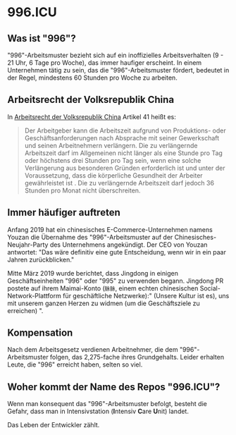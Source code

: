 996.ICU
===

## Was ist "996"?
"996"-Arbeitsmuster bezieht sich auf ein inoffizielles Arbeitsverhalten (9 - 21 Uhr, 6 Tage pro Woche), das immer haufiger erscheint.
In einem Unternehmen tätig zu sein, das die "996"-Arbeitsmuster fördert, bedeutet in der Regel, mindestens 60 Stunden pro Woche zu arbeiten.

## Arbeitsrecht der Volksrepublik China
In [Arbeitsrecht der Volksrepublik China](http://www.china.org.cn/living_in_china/abc/2009-07/15/content_18140508.htm) Artikel 41 heißt es:

> Der Arbeitgeber kann die Arbeitszeit aufgrund von Produktions- oder Geschäftsanforderungen nach Absprache mit seiner Gewerkschaft und seinen Arbeitnehmern verlängern. Die zu verlängernde Arbeitszeit darf im Allgemeinen nicht länger als eine Stunde pro Tag oder höchstens drei Stunden pro Tag sein, wenn eine solche Verlängerung aus besonderen Gründen erforderlich ist und unter der Voraussetzung, dass die körperliche Gesundheit der Arbeiter gewährleistet ist . Die zu verlängernde Arbeitszeit darf jedoch 36 Stunden pro Monat nicht überschreiten.

## Immer häufiger auftreten

Anfang 2019 hat ein chinesisches E-Commerce-Unternehmen namens Youzan die Übernahme des "996"-Arbeitsmuster auf der Chinesisches-Neujahr-Party des Unternehmens angekündigt. Der CEO von Youzan antwortet: "Das wäre definitiv eine gute Entscheidung, wenn wir in ein paar Jahren zurückblicken."

Mitte März 2019 wurde berichtet, dass Jingdong in einigen Geschäftseinheiten "996" oder "995" zu verwenden begann. Jingdong PR postete auf ihrem Maimai-Konto (`脉脉`, einem echten chinesischen Social-Network-Plattform für geschäftliche Netzwerke):" (Unsere Kultur ist es), uns mit unserem ganzen Herzen zu widmen (um die Geschäftsziele zu erreichen) ".

## Kompensation

Nach dem Arbeitsgesetz verdienen Arbeitnehmer, die dem "996"-Arbeitsmuster folgen, das 2,275-fache ihres Grundgehalts. Leider erhalten Leute, die "996" erreicht haben, selten so viel.

## Woher kommt der Name des Repos "996.ICU"?

Wenn man konsequent das "996"-Arbeitsmuster befolgt, besteht die Gefahr, dass man in Intensivstation (**I**ntensiv **C**are **U**nit) landet.

Das Leben der Entwickler zählt.
